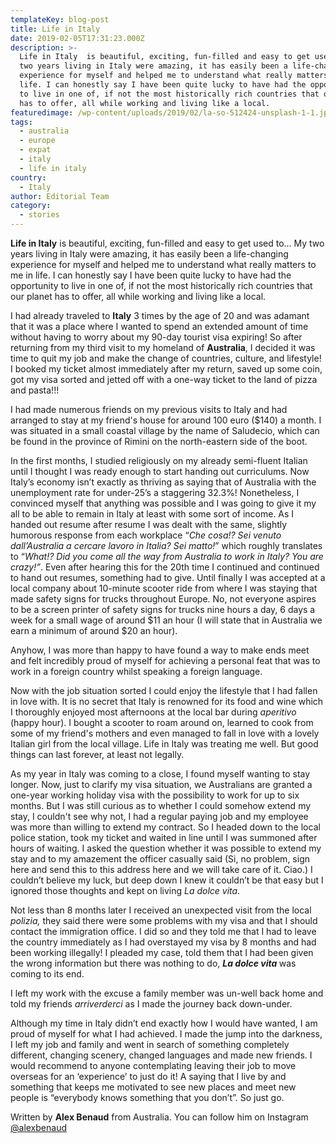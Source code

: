 ```yaml
---
templateKey: blog-post
title: Life in Italy
date: 2019-02-05T17:31:23.000Z
description: >-
  Life in Italy  is beautiful, exciting, fun-filled and easy to get used to… My
  two years living in Italy were amazing, it has easily been a life-changing
  experience for myself and helped me to understand what really matters to me in
  life. I can honestly say I have been quite lucky to have had the opportunity
  to live in one of, if not the most historically rich countries that our planet
  has to offer, all while working and living like a local.
featuredimage: /wp-content/uploads/2019/02/la-so-512424-unsplash-1-1.jpg
tags:
  - australia
  - europe
  - expat
  - italy
  - life in italy
country:
  - Italy
author: Editorial Team
category:
  - stories
---
```


<p>
  <span><strong>Life in Italy</strong> is beautiful, exciting, fun-filled and easy to get used to… My two years living in Italy were amazing, it has easily been a life-changing experience for myself and helped me to understand what really matters to me in life. I can honestly say I have been quite lucky to have had the opportunity to live in one of, if not the most historically rich countries that our planet has to offer, all while working and living like a local. 
</p>

<p>
  <span>I had already traveled to <strong>Italy</strong> 3 times by the age of 20 and was adamant that it was a place where I wanted to spend an extended amount of time without having to worry about my 90-day tourist visa expiring! So after returning from my third visit to my homeland of <strong>Australia</strong>, I decided it was time to quit my job and make the change of countries, culture, and lifestyle! I booked my ticket almost immediately after my return, saved up some coin, got my visa sorted and jetted off with a one-way ticket to the land of pizza and pasta!!! 
</p>

<p>
  <span>I had made numerous friends on my previous visits to Italy and had arranged to stay at my friend's house for around 100 euro ($140) a month. I was situated in a small coastal village by the name of Saludecio, which can be found in the province of Rimini on the north-eastern side of the boot. 
</p>

<p>
  <span>In the first months, I studied religiously on my already semi-fluent Italian until I thought I was ready enough to start handing out curriculums. Now Italy’s economy isn’t exactly as thriving as saying that of Australia with the unemployment rate for under-25’s a staggering 32.3%! Nonetheless, I convinced myself that anything was possible and I was going to give it my all to be able to remain in Italy at least with some sort of income. As I handed out resume after resume I was dealt with the same, slightly humorous response from each workplace &#8220;<em>Che cosa!? Sei venuto dall’Australia a cercare lavoro in Italia? Sei matto!</em>&#8221; which roughly translates to &#8220;<em>What!? Did you come all the way from Australia to work in Italy? You are crazy!&#8221;</em>. Even after hearing this for the 20th time I continued and continued to hand out resumes, something had to give. Until finally I was accepted at a local company about 10-minute scooter ride from where I was staying that made safety signs for trucks throughout Europe. No, not everyone aspires to be a screen printer of safety signs for trucks nine hours a day, 6 days a week for a small wage of around $11 an hour (I will state that in Australia we earn a minimum of around $20 an hour). 
</p>

<p>
  <span>Anyhow, I was more than happy to have found a way to make ends meet and felt incredibly proud of myself for achieving a personal feat that was to work in a foreign country whilst speaking a foreign language. 
</p>

<p>
  <span>Now with the job situation sorted I could enjoy the lifestyle that I had fallen in love with. It is no secret that Italy is renowned for its food and wine which I thoroughly enjoyed most afternoons at the local bar during <i>aperitivo </i>(happy hour). I bought a scooter to roam around on, learned to cook from some of my friend's mothers and even managed to fall in love with a lovely Italian girl from the local village. Life in Italy was treating me well. But good things can last forever, at least not legally. 
</p>

<p>
  <span>As my year in Italy was coming to a close, I found myself wanting to stay longer. Now, just to clarify my visa situation, we Australians are granted a one-year working holiday visa with the possibility to work for up to six months. But I was still curious as to whether I could somehow extend my stay, I couldn't see why not, I had a regular paying job and my employee was more than willing to extend my contract. So I headed down to the local police station, took my ticket and waited in line until I was summoned after hours of waiting. I asked the question whether it was possible to extend my stay and to my amazement the officer casually said (Si, no problem, sign here and send this to this address here and we will take care of it. Ciao.) I couldn’t believe my luck, but deep down I knew it couldn’t be that easy but I ignored those thoughts and kept on living <i>La dolce vita</i>. 
</p>

<p>
  <span>Not less than 8 months later I received an unexpected visit from the local <i>polizia, </i>they said there were some problems with my visa and that I should contact the immigration office. I did so and they told me that I had to leave the country immediately as I had overstayed my visa by 8 months and had been working illegally! I pleaded my case, told them that I had been given the wrong information but there was nothing to do, <strong><i>La dolce vita </i></strong>was coming to its end. 
</p>

<p>
  <span>I left my work with the excuse a family member was un-well back home and told my friends <i>arriverderci </i>as I made the journey back down-under. 
</p>

<p>
  <span>Although my time in Italy didn’t end exactly how I would have wanted, I am proud of myself for what I had achieved. I made the jump into the darkness, I left my job and family and went in search of something completely different, changing scenery, changed languages and made new friends. I would recommend to anyone contemplating leaving their job to move overseas for an ‘experience’ to just do it! A saying that I live by and something that keeps me motivated to see new places and meet new people is “everybody knows something that you don’t”. So just go.
</p>

Written by **Alex Benaud** from Australia. You can follow him on Instagram <a href="https://www.instagram.com/alexbenaud/" target="_blank" rel="noopener">@alexbenaud</a>
